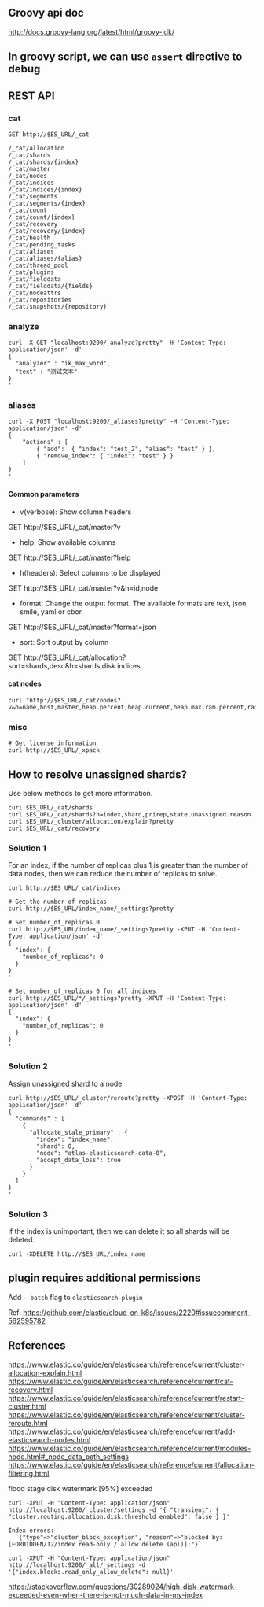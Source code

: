 ## Groovy api doc

http://docs.groovy-lang.org/latest/html/groovy-jdk/

## In groovy script, we can use `assert` directive to debug

## REST API

### cat

```
GET http://$ES_URL/_cat

/_cat/allocation
/_cat/shards
/_cat/shards/{index}
/_cat/master
/_cat/nodes
/_cat/indices
/_cat/indices/{index}
/_cat/segments
/_cat/segments/{index}
/_cat/count
/_cat/count/{index}
/_cat/recovery
/_cat/recovery/{index}
/_cat/health
/_cat/pending_tasks
/_cat/aliases
/_cat/aliases/{alias}
/_cat/thread_pool
/_cat/plugins
/_cat/fielddata
/_cat/fielddata/{fields}
/_cat/nodeattrs
/_cat/repositories
/_cat/snapshots/{repository}
```

### analyze

```
curl -X GET "localhost:9200/_analyze?pretty" -H 'Content-Type: application/json' -d'
{
  "analyzer" : "ik_max_word",
  "text" : "测试文本"
}
'
```

### aliases

```
curl -X POST "localhost:9200/_aliases?pretty" -H 'Content-Type: application/json' -d'
{
    "actions" : [
        { "add":  { "index": "test_2", "alias": "test" } },
        { "remove_index": { "index": "test" } }
    ]
}
'
```

#### Common parameters

* v(verbose): Show column headers

GET http://$ES_URL/_cat/master?v

* help: Show available columns

GET http://$ES_URL/_cat/master?help

* h(headers): Select columns to be displayed

GET http://$ES_URL/_cat/master?v&h=id,node

* format: Change the output format. The available formats are text, json, smile, yaml or cbor.

GET http://$ES_URL/_cat/master?format=json

* sort: Sort output by column

GET http://$ES_URL/_cat/allocation?sort=shards,desc&h=shards,disk.indices

#### cat nodes

```
curl "http://$ES_URL/_cat/nodes?v&h=name,host,master,heap.percent,heap.current,heap.max,ram.percent,ram.current,ram.max"
```

### misc

```
# Get license information
curl http://$ES_URL/_xpack
```

## How to resolve unassigned shards?

Use below methods to get more information.

```
curl $ES_URL/_cat/shards
curl $ES_URL/_cat/shards?h=index,shard,prirep,state,unassigned.reason
curl $ES_URL/_cluster/allocation/explain?pretty
curl $ES_URL/_cat/recovery
```

### Solution 1

For an index, if the number of replicas plus 1 is greater than the number of data nodes, then we can reduce the number of replicas to solve.

```
curl http://$ES_URL/_cat/indices

# Get the number of replicas
curl http://$ES_URL/index_name/_settings?pretty

# Set number_of_replicas 0
curl http://$ES_URL/index_name/_settings?pretty -XPUT -H 'Content-Type: application/json' -d'
{
  "index": {
    "number_of_replicas": 0
  }
}
'

# Set number_of_replicas 0 for all indices
curl http://$ES_URL/*/_settings?pretty -XPUT -H 'Content-Type: application/json' -d'
{
  "index": {
    "number_of_replicas": 0
  }
}
'
```

### Solution 2

Assign unassigned shard to a node

```
curl http://$ES_URL/_cluster/reroute?pretty -XPOST -H 'Content-Type: application/json' -d'
{
  "commands" : [
    {
      "allocate_stale_primary" : {
        "index": "index_name",
        "shard": 0,
        "node": "atlas-elasticsearch-data-0",
        "accept_data_loss": true
      }
    }
  ]
}
'
```

### Solution 3

If the index is unimportant, then we can delete it so all shards will be deleted.

```
curl -XDELETE http://$ES_URL/index_name
```

## plugin requires additional permissions

Add `--batch` flag to `elasticsearch-plugin`

Ref: https://github.com/elastic/cloud-on-k8s/issues/2220#issuecomment-562595782

## References

https://www.elastic.co/guide/en/elasticsearch/reference/current/cluster-allocation-explain.html
https://www.elastic.co/guide/en/elasticsearch/reference/current/cat-recovery.html
https://www.elastic.co/guide/en/elasticsearch/reference/current/restart-cluster.html
https://www.elastic.co/guide/en/elasticsearch/reference/current/cluster-reroute.html
https://www.elastic.co/guide/en/elasticsearch/reference/current/add-elasticsearch-nodes.html
https://www.elastic.co/guide/en/elasticsearch/reference/current/modules-node.html#_node_data_path_settings
https://www.elastic.co/guide/en/elasticsearch/reference/current/allocation-filtering.html

flood stage disk watermark [95%] exceeded

```
curl -XPUT -H "Content-Type: application/json" http://localhost:9200/_cluster/settings -d '{ "transient": { "cluster.routing.allocation.disk.threshold_enabled": false } }'
```


    Index errors:
      `{"type"=>"cluster_block_exception", "reason"=>"blocked by: [FORBIDDEN/12/index read-only / allow delete (api)];"}`

```
curl -XPUT -H "Content-Type: application/json" http://localhost:9200/_all/_settings -d '{"index.blocks.read_only_allow_delete": null}'
```

https://stackoverflow.com/questions/30289024/high-disk-watermark-exceeded-even-when-there-is-not-much-data-in-my-index
